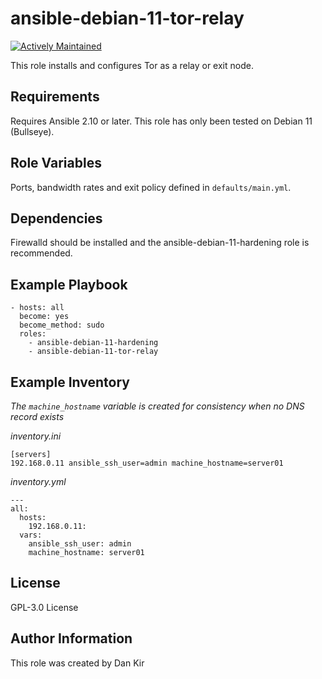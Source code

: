 ansible-debian-11-tor-relay
==============================
[![Actively Maintained](https://img.shields.io/badge/Maintenance%20Level-Actively%20Maintained-green.svg)](https://gist.github.com/cheerfulstoic/d107229326a01ff0f333a1d3476e068d)

This role installs and configures Tor as a relay or exit node.

Requirements
------------
Requires Ansible 2.10 or later. This role has only been tested on Debian 11 (Bullseye).

Role Variables
--------------
Ports, bandwidth rates and exit policy defined in `defaults/main.yml`.

Dependencies
------------
Firewalld should be installed and the ansible-debian-11-hardening role is recommended.

Example Playbook
----------------

    - hosts: all
      become: yes
      become_method: sudo
      roles:
        - ansible-debian-11-hardening
        - ansible-debian-11-tor-relay

Example Inventory
-----------------
*The `machine_hostname` variable is created for consistency when no DNS record exists*

*inventory.ini*

    [servers]
    192.168.0.11 ansible_ssh_user=admin machine_hostname=server01

*inventory.yml*

    ---
    all:
      hosts:
        192.168.0.11:
      vars:
        ansible_ssh_user: admin
        machine_hostname: server01

License
-------
GPL-3.0 License

Author Information
------------------
This role was created by Dan Kir
